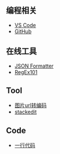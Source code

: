 ## 编程相关
- [VS Code](https://code.visualstudio.com)
- [GitHub](https://github.com)

## 在线工具
- [JSON Formatter](https://jsonformatter.org)
- [RegEx101](https://regex101.com)

## Tool
- [图片url转编码](https://mzrf.github.io/lib/url2base64.html)
- [stackedit](https://stackedit.io/app#)

## Code
- [一行代码](https://mzrf.github.io/lib/code.html)
<!--stackedit_data:
eyJoaXN0b3J5IjpbLTY4OTQxOTg0MF19
-->